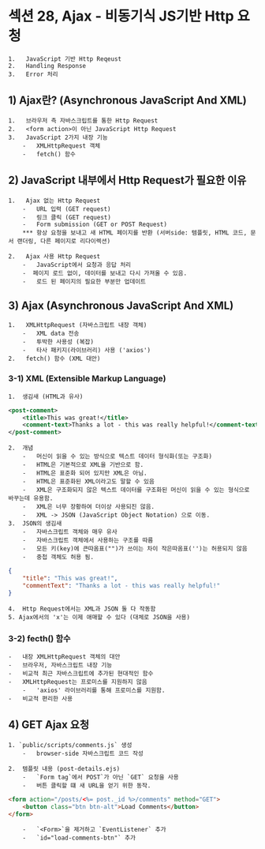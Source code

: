 # 섹션 28, Ajax - 비동기식 JS기반 Http 요청

    1.   JavaScript 기반 Http Reqeust
    2.   Handling Response
    3.   Error 처리

## 1) Ajax란? (Asynchronous JavaScript And XML)

    1.   브라우저 측 자바스크립트를 통한 Http Request
    2.   <form action>이 아닌 JavaScript Http Request
    3.   JavaScript 2가지 내장 기능
        -   XMLHttpRequest 객체
        -   fetch() 함수

## 2) JavaScript 내부에서 Http Request가 필요한 이유

    1.   Ajax 없는 Http Request
        -   URL 입력 (GET request)
        -   링크 클릭 (GET request)
        -   Form submission (GET or POST Request)
        *** 항상 요청을 보내고 새 HTML 페이지를 반환 (서버side: 템플릿, HTML 코드, 문서 랜더링, 다른 페이지로 리다이렉션)

    2.   Ajax 사용 Http Request
        -   JavaScript에서 요청과 응답 처리
        -  페이지 로드 없이, 데이터를 보내고 다시 가져올 수 있음.
        -   로드 된 페이지의 필요한 부분만 업데이트

## 3) Ajax (Asynchronous JavaScript And XML)

    1.   XMLHttpRequest (자바스크립트 내장 객체)
        -   XML data 전송
        -   투박한 사용성 (복잡)
        -   타사 패키지(라이브러리) 사용 ('axios')
    2.   fetch() 함수 (XML 대안)

### 3-1) XML (Extensible Markup Language)

    1.  생김새 (HTML과 유사)

```XML
<post-comment>
    <title>This was great!</title>
    <comment-text>Thanks a lot - this was really helpful!</comment-text>
</post-comment>
```

    2.  개념
        -   머신이 읽을 수 있는 방식으로 텍스트 데이터 형식화(또는 구조화)
        -   HTML은 기본적으로 XML을 기반으로 함.
        -   HTML은 표준화 되어 있지만 XML은 아님.
        -   HTML은 표준화된 XML이라고도 말할 수 있음
        -   XML은 구조화되지 않은 텍스트 데이터를 구조화된 머신이 읽을 수 있는 형식으로 바꾸는데 유용함.
        -   XML은 너무 장황하여 더이상 사용되진 않음.
        -   XML -> JSON (JavaScript Object Notation) 으로 이동.
    3.  JSON의 생김새
        -   자바스크립트 객체와 매우 유사
        -   자바스크립트 객체에서 사용하는 구조를 따름
        -   모든 키(key)에 큰따옴표("")가 쓰이는 차이 작은따옴표('')는 허용되지 않음
        -   중첩 객체도 허용 됨.
```JSON
{
    "title": "This was great!",
    "commentText": "Thanks a lot - this was really helpful!"
}
```
    4.  Http Request에서는 XML과 JSON 둘 다 작동함
    5. Ajax에서의 'x'는 이제 애매할 수 있다 (대체로 JSON을 사용)

### 3-2) fecth() 함수
    -   내장 XMLHttpRequest 객체의 대안
    -   브라우저, 자바스크립트 내장 기능
    -   비교적 최근 자바스크립트에 추가된 현대적인 함수
    -   XMLHttpRequest는 프로미스를 지원하지 않음
        -   'axios' 라이브러리를 통해 프로미스를 지원함.
    -   비교적 편리한 사용

## 4) GET Ajax 요청
    1. `public/scripts/comments.js` 생성
        -   browser-side 자바스크립트 코드 작성
    
    2.  템플릿 내용 (post-details.ejs)
        -   `Form tag`에서 POST`가 아닌 `GET` 요청을 사용
        -   버튼 클릭할 떄 새 URL을 얻기 위한 동작.
```html
<form action="/posts/<%= post._id %>/comments" method="GET">
    <button class="btn btn-alt">Load Comments</button>
</form>
```
        -   `<Form>`을 제거하고 `EventListener` 추가
        -   `id="load-comments-btn"` 추가


